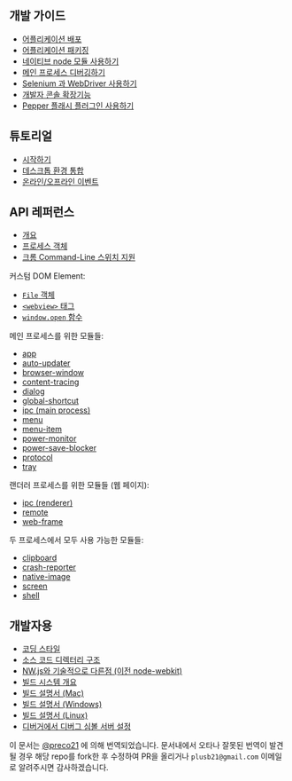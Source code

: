 ﻿## 개발 가이드

* [어플리케이션 배포](tutorial/application-distribution-ko.md)
* [어플리케이션 패키징](tutorial/application-packaging-ko.md)
* [네이티브 node 모듈 사용하기](tutorial/using-native-node-modules-ko.md)
* [메인 프로세스 디버깅하기](tutorial/debugging-main-process-ko.md)
* [Selenium 과 WebDriver 사용하기](tutorial/using-selenium-and-webdriver-ko.md)
* [개발자 콘솔 확장기능](tutorial/devtools-extension-ko.md)
* [Pepper 플래시 플러그인 사용하기](tutorial/using-pepper-flash-plugin-ko.md)

## 튜토리얼

* [시작하기](tutorial/quick-start-ko.md)
* [데스크톱 환경 통합](tutorial/desktop-environment-integration-ko.md)
* [온라인/오프라인 이벤트](tutorial/online-offline-events-ko.md)

## API 레퍼런스

* [개요](api/synopsis-ko.md)
* [프로세스 객체](api/process-ko.md)
* [크롬 Command-Line 스위치 지원](api/chrome-command-line-switches-ko.md)

커스텀 DOM Element:

* [`File` 객체](api/file-object-ko.md)
* [`<webview>` 태그](api/web-view-tag-ko.md)
* [`window.open` 함수](api/window-open-ko.md)

메인 프로세스를 위한 모듈들:

* [app](api/app-ko.md)
* [auto-updater](api/auto-updater-ko.md)
* [browser-window](api/browser-window-ko.md)
* [content-tracing](api/content-tracing-ko.md)
* [dialog](api/dialog-ko.md)
* [global-shortcut](api/global-shortcut-ko.md)
* [ipc (main process)](api/ipc-main-process-ko.md)
* [menu](api/menu-ko.md)
* [menu-item](api/menu-item-ko.md)
* [power-monitor](api/power-monitor-ko.md)
* [power-save-blocker](api/power-save-blocker-ko.md)
* [protocol](api/protocol-ko.md)
* [tray](api/tray-ko.md)

랜더러 프로세스를 위한 모듈들 (웹 페이지):

* [ipc (renderer)](api/ipc-renderer-ko.md)
* [remote](api/remote-ko.md)
* [web-frame](api/web-frame-ko.md)

두 프로세스에서 모두 사용 가능한 모듈들:

* [clipboard](api/clipboard-ko.md)
* [crash-reporter](api/crash-reporter-ko.md)
* [native-image](api/native-image-ko.md)
* [screen](api/screen-ko.md)
* [shell](api/shell-ko.md)

## 개발자용

* [코딩 스타일](development/coding-style-ko.md)
* [소스 코드 디렉터리 구조](development/source-code-directory-structure-ko.md)
* [NW.js와 기술적으로 다른점 (이전 node-webkit)](development/atom-shell-vs-node-webkit-ko.md)
* [빌드 시스템 개요](development/build-system-overview-ko.md)
* [빌드 설명서 (Mac)](development/build-instructions-mac-ko.md)
* [빌드 설명서 (Windows)](development/build-instructions-windows-ko.md)
* [빌드 설명서 (Linux)](development/build-instructions-linux-ko.md)
* [디버거에서 디버그 심볼 서버 설정](development/setting-up-symbol-server-ko.md)

이 문서는 [@preco21](https://github.com/preco21) 에 의해 번역되었습니다.
문서내에서 오타나 잘못된 번역이 발견될 경우 해당 repo를 fork한 후 수정하여 PR을 올리거나 `plusb21@gmail.com` 이메일로 알려주시면 감사하겠습니다.
